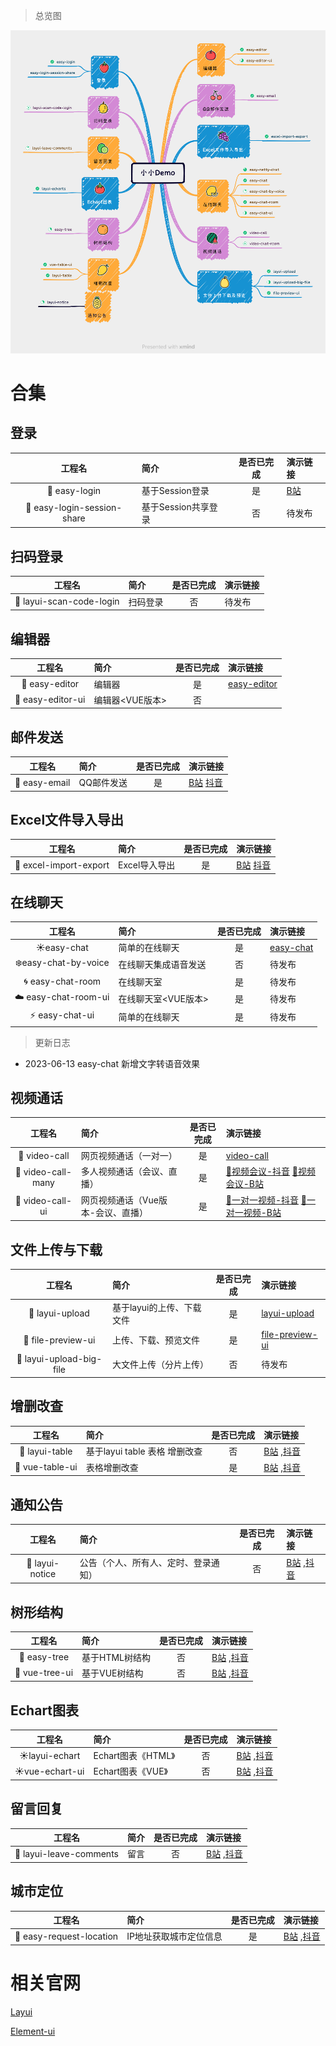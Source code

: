 > 总览图

![img.png](./img.png)

# 合集

## 登录

|             工程名             | 简介                    | 是否已完成 | 演示链接                                                     |
|:---------------------------:|:----------------------|:-----:|:---------------------------------------------------------|
|        🐯 easy-login        | 基于Session登录           |   是   | [B站](https://www.bilibili.com/video/BV1co4y137Hq/)|
| 🐷 easy-login-session-share | 基于Session共享登录         |   否   | 待发布                                                      |

## 扫码登录

|             工程名             | 简介                    | 是否已完成 | 演示链接                                                                |
|:---------------------------:|:----------------------|:-----:|:--------------------------------------------------------------------|
|  🐡 layui-scan-code-login   | 扫码登录                  |   否   | 待发布                                                                 |

## 编辑器

|             工程名             | 简介                    | 是否已完成 | 演示链接                                                                |
|:---------------------------:|:----------------------|:-----:|:--------------------------------------------------------------------|
|       🐨 easy-editor        | 编辑器<HTML>             |   是   | [easy-editor ](https://www.bilibili.com/video/BV1KT411871U/)        |
|      🐨 easy-editor-ui      | 编辑器<VUE版本>            |   否   |         |

## 邮件发送

|             工程名             | 简介                    | 是否已完成 | 演示链接                                                       |
|:---------------------------:|:----------------------|:-----:|:-----------------------------------------------------------|
|        🐖 easy-email        | QQ邮件发送                |   是   | [B站](https://www.bilibili.com/video/BV1pM4y1e76F/)  [抖音](https://v.douyin.com/UvrajgJ/) |

## Excel文件导入导出

|             工程名             | 简介                    | 是否已完成 | 演示链接                                                      |
|:---------------------------:|:----------------------|:-----:|:----------------------------------------------------------|
|   🌸 excel-import-export    | Excel导入导出             |   是   | [B站](https://www.bilibili.com/video/BV1r24y1T73f/) [抖音](https://v.douyin.com/Uvh8yjU/ ) |

## 在线聊天

|             工程名             | 简介           | 是否已完成 | 演示链接                                                                |
|:---------------------------:|:-------------|:-----:|:--------------------------------------------------------------------|
|         ☀️easy-chat         | 简单的在线聊天      |   是   | [easy-chat](https://www.bilibili.com/video/BV1TM4113796/)           |
|    ❄️easy-chat-by-voice     | 在线聊天集成语音发送   |   否   | 待发布                                                                 |
|      🌀 easy-chat-room      | 在线聊天室        |   是   | 待发布                                                                 |
|    ☁️ easy-chat-room-ui     | 在线聊天室<VUE版本> |   是   | 待发布                                                                 |
|       ⚡️ easy-chat-ui       | 简单的在线聊天<Vue> |   是   | 待发布                                                                 |

> 更新日志

- 2023-06-13 easy-chat 新增文字转语音效果

## 视频通话

|        工程名         | 简介                  | 是否已完成 | 演示链接                                                                                                |
|:------------------:|:--------------------|:-----:|:----------------------------------------------------------------------------------------------------|
|   🌰 video-call    | 网页视频通话（一对一）         |   是   | [video-call](https://www.bilibili.com/video/BV1vP41117pu/)                                          |
| 🌰 video-call-many | 多人视频通话（会议、直播）       |   是   | [🌰视频会议-抖音](https://v.douyin.com/Uv67X3S/)  [🌰视频会议-B站](https://www.bilibili.com/video/BV1jN411k7us/)   |
|  🌰 video-call-ui  | 网页视频通话（Vue版本-会议、直播） |   是   | [🌰一对一视频-抖音](https://v.douyin.com/UvML7WD/)  [🌰一对一视频-B站](https://www.bilibili.com/video/BV1Po4y1J7Qa/) |

## 文件上传与下载

|             工程名             | 简介              | 是否已完成 | 演示链接                                                                |
|:---------------------------:|:----------------|:-----:|:--------------------------------------------------------------------|
|       🌿 layui-upload       | 基于layui的上传、下载文件 |   是   | [layui-upload](https://www.bilibili.com/video/BV1Zo4y1T7d1/)                                                    |
|     🌹 file-preview-ui      | 上传、下载、预览文件      |   是   | [file-preview-ui ](https://www.bilibili.com/video/BV1Zo4y1T7d1/)    |
|     🌹 layui-upload-big-file      | 大文件上传（分片上传）     |   否   | 待发布   |

## 增删改查

|             工程名             | 简介                    | 是否已完成 | 演示链接                                                                |
|:---------------------------:|:----------------------|:-----:|:--------------------------------------------------------------------|
|       🍁 layui-table        | 基于layui table 表格 增删改查 |   否   | [B站]() ,[抖音]()                                                               |
|       🌴 vue-table-ui       | 表格增删改查<Vue>           |   是   | [B站]() ,[抖音]()                                                    |

## 通知公告

|             工程名             | 简介                    | 是否已完成 | 演示链接                                                                |
|:---------------------------:|:----------------------|:-----:|:--------------------------------------------------------------------|
|       🌷 layui-notice       | 公告（个人、所有人、定时、登录通知）    |   否   | [B站]() ,[抖音]()                                                                 |

## 树形结构

|             工程名             | 简介        | 是否已完成 | 演示链接                                                            |
|:---------------------------:|:----------|:-----:|:----------------------------------------------------------------|
|       🍄 easy-tree        | 基于HTML树结构 |   否   | [B站]() ,[抖音]()                                                  |
|       🍄 vue-tree-ui        | 基于VUE树结构  |   否   | [B站]() ,[抖音]()                                                  |

## Echart图表

|       工程名       | 简介             | 是否已完成 | 演示链接                                                                |
|:---------------:|:---------------|:-----:|:--------------------------------------------------------------------|
| ☀️layui-echart  | Echart图表《HTML》 |   否   |   [B站]() ,[抖音]()       |
| ☀️vue-echart-ui | Echart图表《VUE》  |   否  |    [B站]() ,[抖音]()       |

## 留言回复

|             工程名             | 简介                    | 是否已完成 | 演示链接                                                                |
|:---------------------------:|:----------------------|:-----:|:--------------------------------------------------------------------|
|   🌻 layui-leave-comments   | 留言                    |   否   | [B站]() ,[抖音]()                                                                |

## 城市定位

|             工程名             | 简介            | 是否已完成 | 演示链接           |
|:---------------------------:|:--------------|:-----:|:---------------|
|   🌻 easy-request-location   | IP地址获取城市定位信息 |   是   | [B站]() ,[抖音]() |

# 相关官网

[Layui](http://layui.dotnetcms.cn/web/index.htm)

[Element-ui](https://element.eleme.cn/#/zh-CN)